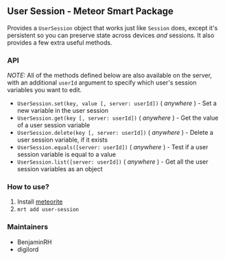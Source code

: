 ## User Session - Meteor Smart Package

Provides a `UserSession` object that works just like `Session` does, except it's persistent so you can preserve state across devices *and* sessions. It also provides a few extra useful methods.


### API

*NOTE:* All of the methods defined below are also available on the server, with an additional `userId` argument to specify which user's session variables you want to edit.

 * `UserSession.set(key, value [, server: userId])` ( _anywhere_ ) - Set a new variable in the user session
 * `UserSession.get(key [, server: userId])` ( _anywhere_ ) - Get the value of a user session variable
 * `UserSession.delete(key [, server: userId])` ( _anywhere_ ) - Delete a user session variable, if it exists
 * `UserSession.equals([server: userId])` ( _anywhere_ ) - Test if a user session variable is equal to a value
 * `UserSession.list([server: userId])` ( _anywhere_ ) - Get all the user session variables as an object


### How to use?

1. Install [meteorite](https://github.com/oortcloud/meteorite)
2. `mrt add user-session`


### Maintainers

 * BenjaminRH
 * digilord